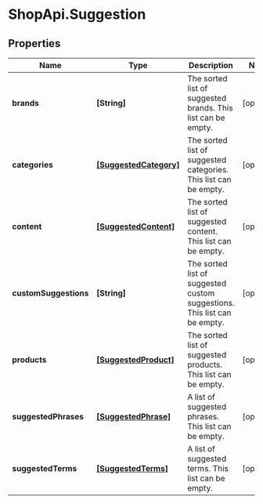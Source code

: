# ShopApi.Suggestion

## Properties

Name | Type | Description | Notes
------------ | ------------- | ------------- | -------------
**brands** | **[String]** | The sorted list of suggested brands. This list can be empty. | [optional] 
**categories** | [**[SuggestedCategory]**](SuggestedCategory.md) | The sorted list of suggested categories. This list can be empty. | [optional] 
**content** | [**[SuggestedContent]**](SuggestedContent.md) | The sorted list of suggested content. This list can be empty. | [optional] 
**customSuggestions** | **[String]** | The sorted list of suggested custom suggestions. This list can be empty. | [optional] 
**products** | [**[SuggestedProduct]**](SuggestedProduct.md) | The sorted list of suggested products. This list can be empty. | [optional] 
**suggestedPhrases** | [**[SuggestedPhrase]**](SuggestedPhrase.md) | A list of suggested phrases. This list can be empty. | [optional] 
**suggestedTerms** | [**[SuggestedTerms]**](SuggestedTerms.md) | A list of suggested terms. This list can be empty. | [optional] 


